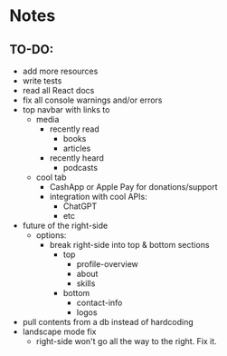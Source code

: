 # Notes

## TO-DO:
- add more resources
- write tests
- read all React docs
- fix all console warnings and/or errors
- top navbar with links to
    - media
        - recently read
            - books
            - articles
        - recently heard
            - podcasts
    - cool tab
        - CashApp or Apple Pay for donations/support
        - integration with cool APIs:
            - ChatGPT
            - etc
- future of the right-side
    - options:
        - break right-side into top & bottom sections
            - top
                - profile-overview
                - about
                - skills
            - bottom
                - contact-info
                - logos
- pull contents from a db instead of hardcoding
- landscape mode fix
    - right-side won't go all the way to the right. Fix it.